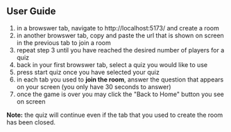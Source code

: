 ## User Guide
1. in a browswer tab, navigate to http://localhost:5173/ and create a room
2. in another browswer tab, copy and paste the url that is shown on screen in the previous tab to join a room
3. repeat step 3 until you have reached the desired number of players for a quiz
4. back in your first browswer tab, select a quiz you would like to use
5. press start quiz once you have selected your quiz
6. in each tab you used to **join the room**, answer the question that appears on your screen (you only have 30 seconds to answer)
7. once the game is over you may click the "Back to Home" button you see on screen


**Note:** the quiz will continue even if the tab that you used to create the room has been closed.